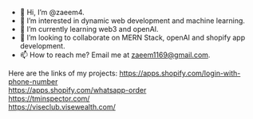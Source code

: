 - 👋 Hi, I’m @zaeem4.
- 👀 I’m interested in dynamic web development and machine learning.
- 🌱 I’m currently learning web3 and openAI.
- 💞️ I’m looking to collaborate on MERN Stack, openAI and shopify app development.
- 📫 How to reach me? Email me at zaeem1169@gmail.com.

Here are the links of my projects:
  https://apps.shopify.com/login-with-phone-number <br/>
  https://apps.shopify.com/whatsapp-order <br/>
  https://tminspector.com/ <br/>
  https://viseclub.visewealth.com/ <br/>
  
<!---
zaeem4/zaeem4 is a ✨ special ✨ repository because its `README.md` (this file) appears on your GitHub profile.
You can click the Preview link to take a look at your changes.
--->
